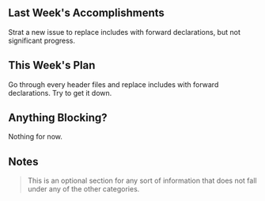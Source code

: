 ## Last Week's Accomplishments

Strat a new issue to replace includes with forward declarations, but not significant progress.

## This Week's Plan

Go through every header files and replace includes with forward declarations. Try to get it down.

## Anything Blocking?

Nothing for now.

## Notes

> This is an optional section for any sort of information that does not fall under any of the other categories.